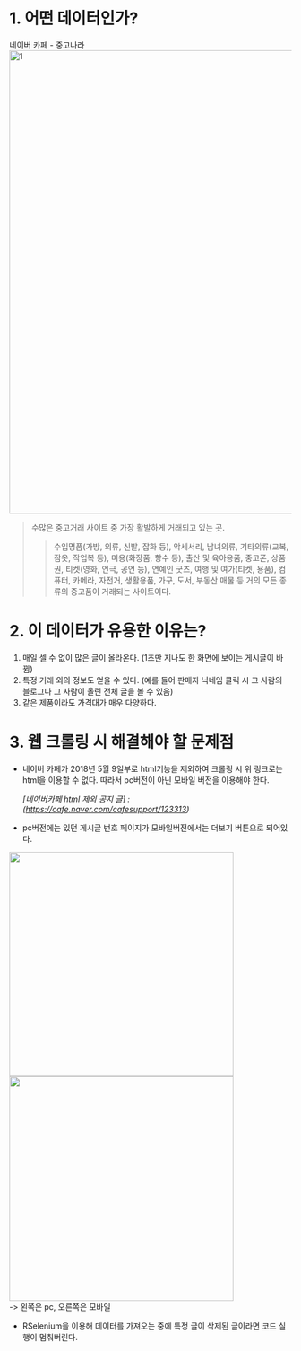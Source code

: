 # 1. 어떤 데이터인가?

네이버 카페 - 중고나라 
<img width="826" alt="1" src="https://user-images.githubusercontent.com/49008642/57233117-016f9180-7059-11e9-849f-83640ba0985d.PNG">
> 수많은 중고거래 사이트 중 가장 활발하게 거래되고 있는 곳.
>> 수입명품(가방, 의류, 신발, 잡화 등), 악세서리, 남녀의류, 기타의류(교복, 잠옷, 작업복 등), 미용(화장품, 향수 등), 출산 및 육아용품, 중고폰, 상품권, 티켓(영화, 연극, 공연 등), 연예인 굿즈, 여행 및 여가(티켓, 용품), 컴퓨터, 카메라, 자전거, 생활용품, 가구, 도서, 부동산 매물 등 거의 모든 종류의 중고품이 거래되는 사이트이다.


# 2. 이 데이터가 유용한 이유는?

1. 매일 셀 수 없이 많은 글이 올라온다. (1초만 지나도 한 화면에 보이는 게시글이 바뀜)
2. 특정 거래 외의 정보도 얻을 수 있다. (예를 들어 판매자 닉네임 클릭 시 그 사람의 블로그나 그 사람이 올린 전체 글을 볼 수 있음)
3. 같은 제품이라도 가격대가 매우 다양하다.

# 3. 웹 크롤링 시 해결해야 할 문제점
- 네이버 카페가 2018년 5월 9일부로 html기능을 제외하여 크롤링 시 위 링크로는 html을 이용할 수 없다. 따라서 pc버전이 아닌 모바일 버전을 이용해야 한다.

  *[네이버카페 html 제외 공지 글] : (https://cafe.naver.com/cafesupport/123313)*  


- pc버전에는 있던 게시글 번호 페이지가 모바일버전에서는 더보기 버튼으로 되어있다.
<div>
<img width="400"  src="https://user-images.githubusercontent.com/49008642/57233466-a8ecc400-7059-11e9-882e-5a73ec3a3b1f.PNG">
<img width="400"  src="https://user-images.githubusercontent.com/49008642/57233469-aab68780-7059-11e9-8509-3e1718c503f6.PNG">
</div>
-> 왼쪽은 pc, 오른쪽은 모바일  

- RSelenium을 이용해 데이터를 가져오는 중에 특정 글이 삭제된 글이라면 코드 실행이 멈춰버린다.
